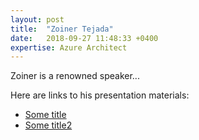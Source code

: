 ```yaml
---
layout: post
title:  "Zoiner Tejada"
date:   2018-09-27 11:48:33 +0400
expertise: Azure Architect
---
```


Zoiner is a renowned speaker...

Here are links to his presentation materials:

- [Some title](https://www.dropbox.com/s/63r3hr2nc0vqsyr/Workshop%20Demos.pptx?dl=1)
- [Some title2](https://www.dropbox.com/s/63r3hr2nc0vqsyr/Workshop%20Demos.pptx?dl=1)